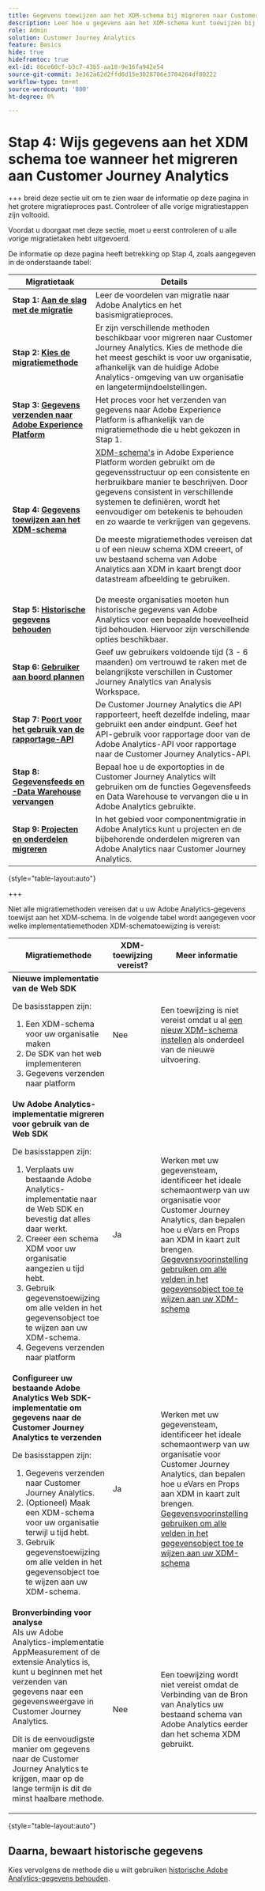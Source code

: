 ```yaml
---
title: Gegevens toewijzen aan het XDM-schema bij migreren naar Customer Journey Analytics
description: Leer hoe u gegevens aan het XDM-schema kunt toewijzen bij het migreren naar Customer Journey Analytics
role: Admin
solution: Customer Journey Analytics
feature: Basics
hide: true
hidefromtoc: true
exl-id: 86ce60cf-b3c7-43b5-aa18-9e16fa942e54
source-git-commit: 3e362a62d2ffd6d15e3028706e3704264df80222
workflow-type: tm+mt
source-wordcount: '800'
ht-degree: 0%

---
```


# Stap 4: Wijs gegevens aan het XDM schema toe wanneer het migreren aan Customer Journey Analytics

+++ breid deze sectie uit om te zien waar de informatie op deze pagina in het grotere migratieproces past. Controleer of alle vorige migratiestappen zijn voltooid.

Voordat u doorgaat met deze sectie, moet u eerst controleren of u alle vorige migratietaken hebt uitgevoerd.

De informatie op deze pagina heeft betrekking op Stap 4, zoals aangegeven in de onderstaande tabel:

| Migratietaak | Details |
|---------|----------|
| **Stap 1: [Aan de slag met de migratie](/help/getting-started/cja-migration/cja-migration-getstarted.md)** | Leer de voordelen van migratie naar Adobe Analytics en het basismigratieproces. |
| **Stap 2: [Kies de migratiemethode](/help/getting-started/cja-migration/cja-migration-method.md)** | Er zijn verschillende methoden beschikbaar voor migreren naar Customer Journey Analytics. Kies de methode die het meest geschikt is voor uw organisatie, afhankelijk van de huidige Adobe Analytics-omgeving van uw organisatie en langetermijndoelstellingen. |
| **Stap 3: [Gegevens verzenden naar Adobe Experience Platform](/help/getting-started/cja-migration/cja-migration-send-to-platform.md)** | Het proces voor het verzenden van gegevens naar Adobe Experience Platform is afhankelijk van de migratiemethode die u hebt gekozen in Stap 1. |
| <span class="preview">**Stap 4: [Gegevens toewijzen aan het XDM-schema](/help/getting-started/cja-migration/cja-migration-xdm.md)**</span> | <span class="preview">[XDM-schema&#39;s](https://experienceleague.adobe.com/en/docs/experience-platform/xdm/home#xdm-schemas) in Adobe Experience Platform worden gebruikt om de gegevensstructuur op een consistente en herbruikbare manier te beschrijven. Door gegevens consistent in verschillende systemen te definiëren, wordt het eenvoudiger om betekenis te behouden en zo waarde te verkrijgen van gegevens.<p>De meeste migratiemethodes vereisen dat u of een nieuw schema XDM creeert, of uw bestaand schema van Adobe Analytics aan XDM in kaart brengt door datastream afbeelding te gebruiken.</p></span> |
| **Stap 5: [Historische gegevens behouden](/help/getting-started/cja-migration/cja-migration-historical-data.md)** | De meeste organisaties moeten hun historische gegevens van Adobe Analytics voor een bepaalde hoeveelheid tijd behouden. Hiervoor zijn verschillende opties beschikbaar. |
| **Stap 6: [Gebruiker aan boord plannen](/help/getting-started/cja-migration/cja-migration-onboarding.md)** | Geef uw gebruikers voldoende tijd (3 - 6 maanden) om vertrouwd te raken met de belangrijkste verschillen in Customer Journey Analytics van Analysis Workspace. |
| **Stap 7: [Poort voor het gebruik van de rapportage-API](/help/getting-started/cja-migration/cja-migration-api.md)** | De Customer Journey Analytics die API rapporteert, heeft dezelfde indeling, maar gebruikt een ander eindpunt. Geef het API-gebruik voor rapportage door van de Adobe Analytics-API voor rapportage naar de Customer Journey Analytics-API. |
| **Stap 8: [Gegevensfeeds en -Data Warehouse vervangen](/help/getting-started/cja-migration/cja-migration-export-options.md)** | Bepaal hoe u de exportopties in de Customer Journey Analytics wilt gebruiken om de functies Gegevensfeeds en Data Warehouse te vervangen die u in Adobe Analytics gebruikte. |
| **Stap 9: [Projecten en onderdelen migreren](/help/getting-started/cja-migration/cja-migration-projects.md)** | In het gebied voor componentmigratie in Adobe Analytics kunt u projecten en de bijbehorende onderdelen migreren van Adobe Analytics naar Customer Journey Analytics. |

{style="table-layout:auto"}

+++

Niet alle migratiemethoden vereisen dat u uw Adobe Analytics-gegevens toewijst aan het XDM-schema. In de volgende tabel wordt aangegeven voor welke implementatiemethoden XDM-schematoewijzing is vereist:


| Migratiemethode | XDM-toewijzing vereist? | Meer informatie |
|---------|----------|---------|
| **Nieuwe implementatie van de Web SDK**<p>De basisstappen zijn:</p><ol><li>Een XDM-schema voor uw organisatie maken</li><li>De SDK van het web implementeren</li><li>Gegevens verzenden naar platform</li></ol> | Nee | Een toewijzing is niet vereist omdat u al [een nieuw XDM-schema instellen](https://experienceleague.adobe.com/en/docs/analytics-platform/using/cja-data-ingestion/ingest-use-guides/edge-network/aepwebsdk#set-up-a-schema) als onderdeel van de nieuwe uitvoering. |
| **Uw Adobe Analytics-implementatie migreren voor gebruik van de Web SDK**<p>De basisstappen zijn:</p><ol><li>Verplaats uw bestaande Adobe Analytics-implementatie naar de Web SDK en bevestig dat alles daar werkt.</li><li>Creeer een schema XDM voor uw organisatie aangezien u tijd hebt.</li><li>Gebruik gegevenstoewijzing om alle velden in het gegevensobject toe te wijzen aan uw XDM-schema.</li><li>Gegevens verzenden naar platform</li></ol> | Ja | Werken met uw gegevensteam, identificeer het ideale schemaontwerp van uw organisatie voor Customer Journey Analytics, dan bepalen hoe u eVars en Props aan XDM in kaart zult brengen.</br>[Gegevensvoorinstelling gebruiken om alle velden in het gegevensobject toe te wijzen aan uw XDM-schema](https://experienceleague.adobe.com/en/docs/experience-platform/data-prep/home) |
| **Configureer uw bestaande Adobe Analytics Web SDK-implementatie om gegevens naar de Customer Journey Analytics te verzenden**<p>De basisstappen zijn:</p><ol><li>Gegevens verzenden naar Customer Journey Analytics.<!-- What's involved here? Just point it at CJA? --></li><li>(Optioneel) Maak een XDM-schema voor uw organisatie terwijl u tijd hebt.</li><li>Gebruik gegevenstoewijzing om alle velden in het gegevensobject toe te wijzen aan uw XDM-schema.</li></ol> | Ja | Werken met uw gegevensteam, identificeer het ideale schemaontwerp van uw organisatie voor Customer Journey Analytics, dan bepalen hoe u eVars en Props aan XDM in kaart zult brengen.</br>[Gegevensvoorinstelling gebruiken om alle velden in het gegevensobject toe te wijzen aan uw XDM-schema](https://experienceleague.adobe.com/en/docs/experience-platform/data-prep/home) |
| **Bronverbinding voor analyse**</br> Als uw Adobe Analytics-implementatie AppMeasurement of de extensie Analytics is, kunt u beginnen met het verzenden van gegevens naar een gegevensweergave in Customer Journey Analytics.<p>Dit is de eenvoudigste manier om gegevens naar de Customer Journey Analytics te krijgen, maar op de lange termijn is dit de minst haalbare methode.</p> | Nee | Een toewijzing wordt niet vereist omdat de Verbinding van de Bron van Analytics uw bestaand schema van Adobe Analytics eerder dan het schema XDM gebruikt. |

{style="table-layout:auto"}

<!-- Does it benefit the customer to do this all at the same time if they're using multiple AEP apps? If so, have multiple sections like this. Or can they do CJA first and AJO later?

### Plan data mapping for Customer Journey Analytics


### Plan data mapping for Customer Journey analytics and other Adobe Experience platform applications

-->

## Daarna, bewaart historische gegevens

Kies vervolgens de methode die u wilt gebruiken [historische Adobe Analytics-gegevens behouden](/help/getting-started/cja-migration/cja-migration-historical-data.md).
